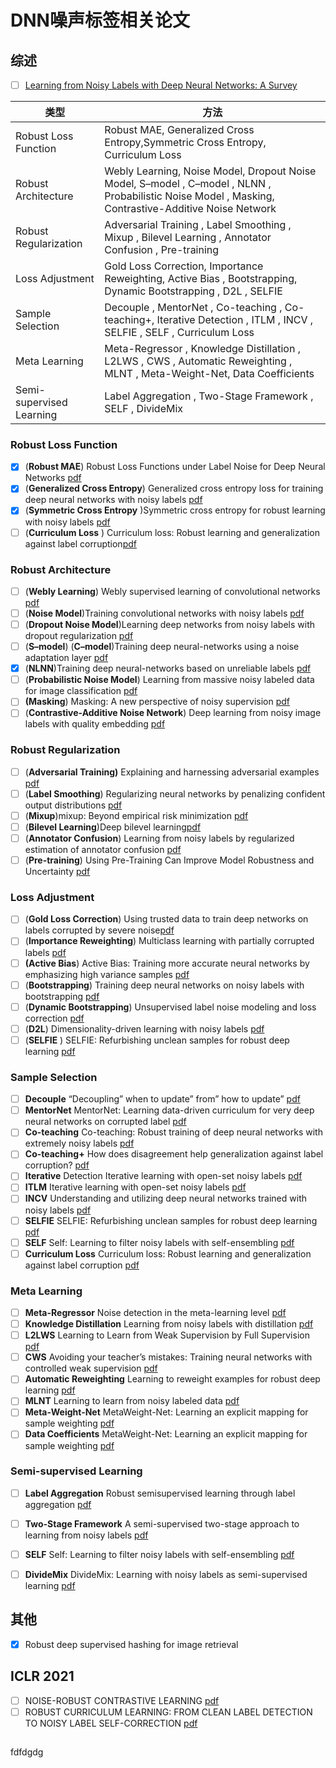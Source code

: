 # DNN噪声标签相关论文

## 综述

- [ ] [Learning from Noisy Labels with Deep Neural Networks: A Survey](http://www.researchgate.net/publication/343005449_Learning_from_Noisy_Labels_with_Deep_Neural_Networks_A_Survey)

| 类型                     | 方法                                                         |
| ------------------------ | ------------------------------------------------------------ |
| Robust Loss Function     | Robust MAE, Generalized Cross Entropy,Symmetric Cross Entropy, Curriculum Loss |
| Robust Architecture      | Webly Learning, Noise Model, Dropout Noise Model, S–model , C–model  , NLNN , Probabilistic Noise Model , Masking, Contrastive-Additive Noise Network |
| Robust Regularization    | Adversarial Training , Label Smoothing , Mixup , Bilevel Learning , Annotator Confusion , Pre-training |
| Loss Adjustment          | Gold Loss Correction, Importance Reweighting, Active Bias , Bootstrapping, Dynamic Bootstrapping , D2L , SELFIE |
| Sample Selection         | Decouple , MentorNet , Co-teaching , Co-teaching+, Iterative Detection , ITLM , INCV , SELFIE , SELF , Curriculum Loss |
| Meta Learning            | Meta-Regressor , Knowledge Distillation , L2LWS , CWS , Automatic Reweighting , MLNT , Meta-Weight-Net, Data Coefficients |
| Semi-supervised Learning | Label Aggregation , Two-Stage Framework , SELF , DivideMix   |

### Robust Loss Function

  - [x] (**Robust MAE**) Robust Loss Functions under Label Noise for Deep Neural Networks [pdf](http://arxiv.org/pdf/1712.09482)
  - [x] (**Generalized Cross Entropy**) Generalized cross entropy loss for training deep neural networks with noisy labels [pdf](http://arxiv.org/pdf/1805.07836)
  - [x] (**Symmetric Cross Entropy** )Symmetric cross entropy for robust learning with noisy labels [pdf](http://ieeexplore.ieee.org/document/9010653/)
  - [ ] (**Curriculum Loss** ) Curriculum loss: Robust learning and generalization against label corruption[pdf](http://arxiv.org/abs/1905.10045)

### Robust Architecture

- [ ] (**Webly Learning**) Webly supervised learning of convolutional networks  [pdf](https://arxiv.org/pdf/1505.01554.pdf)
- [ ] (**Noise Model**)Training convolutional networks with noisy labels [pdf](http://de.arxiv.org/pdf/1406.2080)
- [ ] (**Dropout Noise Model**)Learning deep networks from noisy labels with dropout regularization [pdf](https://arxiv.org/pdf/1705.03419.pdf)
- [ ] (**S–model**) (**C–model**)Training deep neural-networks using a noise adaptation layer [pdf](https://openreview.net/pdf?id=H12GRgcxg)
- [x] (**NLNN**)Training deep neural-networks based on unreliable labels [pdf](http://www.eng.biu.ac.il/goldbej/files/2012/05/icassp_2016_Alan.pdf)
- [ ] (**Probabilistic Noise Model**) Learning from massive noisy labeled data for image classification [pdf](http://www.ee.cuhk.edu.hk/~xgwang/papers/xiaoXYHWcvpr15.pdf)
- [ ] **(Masking**) Masking: A new perspective of noisy supervision [pdf](https://arxiv.org/abs/1805.08193)
- [ ] (**Contrastive-Additive Noise Network**) Deep learning from noisy image labels with quality embedding [pdf](https://arxiv.org/abs/1711.00583)

### Robust Regularization

- [ ] (**Adversarial Training)** Explaining and harnessing adversarial examples [pdf](https://arxiv.org/pdf/1412.6572.pdf) 
- [ ] (**Label Smoothing**) Regularizing neural networks by penalizing confident output distributions [pdf](https://arxiv.org/pdf/1701.06548.pdf)
- [ ] (**Mixup**)mixup: Beyond empirical risk minimization [pdf](https://arxiv.org/pdf/1710.09412.pdf)
- [ ] (**Bilevel Learning**)Deep bilevel learning[pdf](https://arxiv.org/pdf/1809.01465.pdf)
- [ ] (**Annotator Confusion**) Learning from noisy labels by regularized estimation of annotator confusion [pdf](https://ieeexplore.ieee.org/document/8953406/)
- [ ] (**Pre-training**) Using Pre-Training Can Improve Model Robustness and Uncertainty [pdf](https://arxiv.org/abs/1901.09960?context=cs.CV)

### Loss Adjustment

- [ ] (**Gold Loss Correction**) Using trusted data to train deep networks on labels corrupted by severe noise[pdf](http://arxiv.org/pdf/1802.05300)
- [ ] (**Importance Reweighting**) Multiclass learning with partially corrupted labels [pdf](https://ieeexplore.ieee.org/stamp/stamp.jsp?tp=&arnumber=7929355)
- [ ] **(Active Bias**) Active Bias: Training more accurate neural networks by emphasizing high variance  samples [pdf](https://arxiv.org/abs/1704.07433?context=cs.LG)
- [ ] (**Bootstrapping**) Training deep neural networks on noisy labels with bootstrapping [pdf](http://de.arxiv.org/pdf/1412.6596)
- [ ] (**Dynamic Bootstrapping**) Unsupervised label noise modeling and loss correction [pdf](https://arxiv.org/abs/1904.11238v1)
- [ ] (**D2L**) Dimensionality-driven learning with noisy labels [pdf](http://arxiv.org/pdf/1806.02612)
- [ ] (**SELFIE** ) SELFIE: Refurbishing unclean samples for robust deep learning [pdf](https://www.researchgate.net/publication/332779371_SELFIE_Refurbishing_Unclean_Samples_for_Robust_Deep_Learning)

### Sample Selection

- [ ] **Decouple** “Decoupling” when to update” from” how to update”  [pdf](https://arxiv.org/abs/1706.02613)
- [ ] **MentorNet** MentorNet: Learning data-driven curriculum for very deep neural networks on  corrupted label  [pdf](https://arxiv.org/pdf/1712.05055v2.pdf)
- [ ] **Co-teaching** Co-teaching: Robust training of deep neural networks with extremely noisy labels [pdf](https://arxiv.org/abs/1804.06872)
- [ ] **Co-teaching+** How does disagreement help generalization against label corruption?  [pdf](https://arxiv.org/abs/1901.04215)
- [ ] **Iterative** Detection Iterative learning with open-set noisy labels  [pdf](https://arxiv.org/abs/1804.00092)
- [ ] **ITLM**  Iterative learning with open-set noisy labels [pdf](https://arxiv.org/abs/1804.00092)
- [ ] **INCV** Understanding and utilizing deep neural networks trained with noisy labels  [pdf](https://arxiv.org/abs/1905.05040)
- [ ] **SELFIE**  SELFIE: Refurbishing unclean samples for robust deep learning [pdf](http://proceedings.mlr.press/v97/song19b/song19b.pdf)
- [ ] **SELF** Self: Learning to filter noisy labels with self-ensembling [pdf](http://arxiv.org/abs/1910.01842v1) 
- [ ] **Curriculum Loss** Curriculum loss: Robust learning and generalization against label corruption [pdf](https://arxiv.org/abs/1905.10045)

### Meta Learning

- [ ] **Meta-Regressor** Noise detection in the meta-learning level [pdf](https://dl.acm.org/doi/10.1016/j.neucom.2014.12.100)
- [ ] **Knowledge Distillation** Learning from noisy labels with distillation [pdf](https://arxiv.org/abs/1703.02391)
- [ ] **L2LWS** Learning to Learn from Weak Supervision by Full Supervision [pdf](https://arxiv.org/abs/1711.11383)
- [ ] **CWS** Avoiding your teacher’s mistakes: Training neural networks with controlled weak supervision [pdf](https://arxiv.org/abs/1711.00313)
- [ ] **Automatic Reweighting**  Learning to reweight examples for robust deep learning [pdf](https://arxiv.org/abs/1711.00313)
- [ ] **MLNT** Learning to learn from noisy labeled data [pdf](https://arxiv.org/pdf/1812.05214.pdf)
- [ ] **Meta-Weight-Net** MetaWeight-Net: Learning an explicit mapping for sample weighting [pdf](https://arxiv.org/abs/1902.07379)
- [ ] **Data Coefficients** MetaWeight-Net: Learning an explicit mapping for sample weighting [pdf](https://arxiv.org/abs/1902.07379)

### Semi-supervised Learning

- [ ] **Label Aggregation** Robust semisupervised learning through label aggregation [pdf](http://zhongwen.ai/pdf/ROSSEL.pdf) 
- [ ] **Two-Stage Framework** A semi-supervised two-stage approach to learning from noisy labels [pdf](http://arxiv.org/pdf/1802.02679)
- [ ] **SELF** Self: Learning to filter noisy labels with self-ensembling [pdf](https://arxiv.org/abs/1910.01842v1)
- [ ] **DivideMix** DivideMix: Learning with noisy labels as semi-supervised learning [pdf](http://arxiv.org/abs/2002.07394?context=cs.CV)



## 其他


- [x] Robust deep supervised hashing for image retrieval

## ICLR 2021
- [ ] NOISE-ROBUST CONTRASTIVE LEARNING [pdf](https://openreview.net/pdf?id=D1E1h-K3jso)
- [ ] ROBUST CURRICULUM LEARNING: FROM CLEAN LABEL DETECTION TO NOISY LABEL SELF-CORRECTION [pdf](https://openreview.net/pdf?id=lmTWnm3coJJ)

##
fdfdgdg
